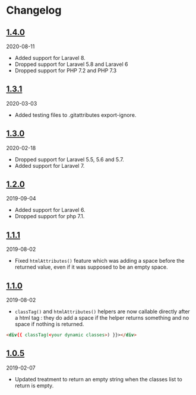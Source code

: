 # Changelog

## [1.4.0](https://github.com/Okipa/laravel-html-helper/compare/1.4.0...1.3.2)

2020-08-11

* Added support for Laravel 8.
* Dropped support for Laravel 5.8 and Laravel 6
* Dropped support for PHP 7.2 and PHP 7.3

## [1.3.1](https://github.com/Okipa/laravel-html-helper/compare/1.3.0...1.3.1)

2020-03-03

* Added testing files to .gitattributes export-ignore.

## [1.3.0](https://github.com/Okipa/laravel-html-helper/compare/1.2.0...1.3.0)

2020-02-18

* Dropped support for Laravel 5.5, 5.6 and 5.7.
* Added support for Laravel 7.

## [1.2.0](https://github.com/Okipa/laravel-html-helper/compare/1.1.1...1.2.0)

2019-09-04

* Added support for Laravel 6.
* Dropped support for php 7.1.

## [1.1.1](https://github.com/Okipa/laravel-html-helper/compare/1.1.0...1.1.1)

2019-08-02

* Fixed `htmlAttributes()` feature which was adding a space before the returned value, even if it was supposed to be an empty space.

## [1.1.0](https://github.com/Okipa/laravel-html-helper/compare/1.0.5...1.1.0)

2019-08-02

* `classTag()` and `htmlAttributes()` helpers are now callable directly after a html tag : they do add a space if the helper returns something and no space if nothing is returned.

```html
<div{{ classTag(<your dynamic classes>) }}></div>
```

## [1.0.5](https://github.com/Okipa/laravel-html-helper/compare/1.1.4...1.0.5)

2019-02-07

* Updated treatment to return an empty string when the classes list to return is empty.
